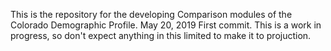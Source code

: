 This is the repository for the developing Comparison modules of the Colorado Demographic Profile.
May 20, 2019 First commit.  This is a work in progress, so don't expect anything in this limited to make it to projuction.
